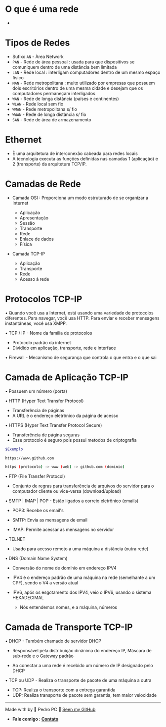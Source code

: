 # O que é uma rede
* 
# Tipos de Redes
* Sufixo `AN` - Àrea Network
* `PAN` - Rede de área pessoal : usada para que dispositivos se comuniquem dentro de uma distância bem limitada
* `LAN` - Rede local : interligam computadores dentro de um mesmo espaço físico
* `MAN` - Rede metropolitana : muito utilizado por empresas que possuem dois escritórios dentro de uma mesma cidade e desejam que os computadores permaneçam interligados
* `WAN` - Rede de longa distância (países e continentes)
* `WLAN` - Rede local sem fio
* `WMAN` - Rede metropolitana s/ fio
* `WWAN` - Rede de longa distância s/ fio
* `SAN` - Rede de área de armazenamento
# Ethernet
* È uma arquitetura de interconexão cabeada para redes locais
* A tecnologia executa as funções definidas nas camadas 1 (aplicação) e 2 (transporte) da arquitetura TCP/IP.

# Camadas de Rede
* Camada OSI : Proporciona um modo estruturado de se organizar a Internet
    * Aplicação
    * Apresentação
    * Sessão
    * Transporte
    * Rede
    * Enlace de dados
    * Física
    
* Camada TCP-IP
    * Aplicação
    * Transporte
    * Rede
    * Acesso á rede
# Protocolos TCP-IP 
• Quando você usa a Internet, está usando uma variedade de protocolos diferentes. Para navegar, você usa HTTP. Para enviar e receber mensagens instantâneas, você usa XMPP.

• TCP / IP - Nome da família de protocolos
* Protocolo padrão da internet
* Dividido em aplicação, transporte, rede e interface

• Firewall - Mecanismo de segurança que controla o que entra e o que sai

# Camada de Aplicação TCP-IP

• Possuem um número (porta)

• HTTP (Hyper Text Transfer Protocol)
* Transferência de páginas 
* A URL é o endereço eletrônico da página de acesso

• HTTPS (Hyper Text Transfer Protocol Secure)
* Transferência de página seguras
* Esse protocolo é seguro pois possui metodos de criptografia

```bash
$Exemplo

https://www.github.com

https (protocolo) -> www (web) -> github.com (dominio)
```

• FTP (File Transfer Protocol)
* Conjunto de regras para transferência de arquivos do servidor para o computador cliente ou vice-versa (download/upload)

• SMTP | IMAP | POP - Estão ligados a correio eletrônico (emails)

* POP3: Recebe os email's

* SMTP: Envia as mensagens de email

* IMAP: Permite acessar as mensagens no servidor

• TELNET
* Usado para acesso remoto a uma máquina a distância (outra rede)

• DNS (Domain Name System)
* Conversão do nome de domínio em endereço IPV4

* IPV4 é o endereço padrão de uma máquina na rede (semelhante a um CPF), sendo o V4 a versão atual

* IPV6, após os esgotamento dos IPV4, veio o IPV6, usando o sistema HEXADECIMAL 
    * Nós entendemos nomes, e a máquina, números
# Camada de Transporte TCP-IP

• DHCP - Também chamado de servidor DHCP
* Responsável pela distribuição dinânima do endereço IP, Máscara de sub-rede e o Gateway padrão

* Ao conectar a uma rede é recebido um número de IP designado pelo DHCP

• TCP ou UDP - Realiza o transporte de pacote de uma máquina a outra
* TCP: Realiza o transporte com a entrega garantida
* UDP: Realiza transporte de pacote sem garantia, tem maior velocidade

---
Made with by 💙 Pedro PC 👋 <a href="https://github.com/pedroliveirahm">Seen my GitHub</a>
* <strong>Fale comigo : <a href="https://bio.link/pedroliveirahm" target="_blank">Contato</a></strong>